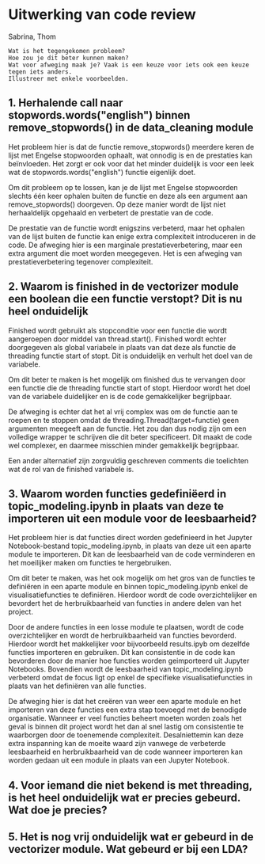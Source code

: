 # Uitwerking van code review

Sabrina, Thom

    Wat is het tegengekomen probleem?
    Hoe zou je dit beter kunnen maken?
    Wat voor afweging maak je? Vaak is een keuze voor iets ook een keuze tegen iets anders.
    Illustreer met enkele voorbeelden.

## 1. Herhalende call naar stopwords.words("english") binnen remove_stopwords() in de data_cleaning module

Het probleem hier is dat de functie remove_stopwords() meerdere keren de lijst met Engelse stopwoorden ophaalt, wat onnodig is en de prestaties kan beïnvloeden.
Het zorgt er ook voor dat het minder duidelijk is voor een leek wat de stopwords.words("english") functie eigenlijk doet.

Om dit probleem op te lossen, kan je de lijst met Engelse stopwoorden slechts één keer ophalen buiten de functie en deze als een argument aan remove_stopwords() doorgeven. Op deze manier wordt de lijst niet herhaaldelijk opgehaald en verbetert de prestatie van de code.

De prestatie van de functie wordt enigszins verbeterd, maar het ophalen van de lijst buiten de functie kan enige extra complexiteit introduceren in de code.
De afweging hier is een marginale prestatieverbetering, maar een extra argument die moet worden meegegeven.
Het is een afweging van prestatieverbetering tegenover complexiteit.

## 2. Waarom is finished in de vectorizer module een boolean die een functie verstopt? Dit is nu heel onduidelijk

Finished wordt gebruikt als stopconditie voor een functie die wordt aangeroepen door middel van thread.start().
Finished wordt echter doorgegeven als global variabele in plaats van dat deze als functie de threading functie start of stopt. Dit is onduidelijk en verhult het doel van de variabele.

Om dit beter te maken is het mogelijk om finished dus te vervangen door een functie die de threading functie start of stopt.
Hierdoor wordt het doel van de variabele duidelijker en is de code gemakkelijker begrijpbaar.

De afweging is echter dat het al vrij complex was om de functie aan te roepen en te stoppen omdat de threading.Thread(target=functie) geen argumenten meegeeft aan de functie.
Het zou dan dus nodig zijn om een volledige wrapper te schrijven die dit beter specificeert. Dit maakt de code wel complexer, en daarmee misschien minder gemakkelijk begrijpbaar.

Een ander alternatief zijn zorgvuldig geschreven comments die toelichten wat de rol van de finished variabele is.

## 3. Waarom worden functies gedefiniëerd in topic_modeling.ipynb in plaats van deze te importeren uit een module voor de leesbaarheid?

Het probleem hier is dat functies direct worden gedefinieerd in het Jupyter Notebook-bestand topic_modeling.ipynb, in plaats van deze uit een aparte module te importeren.
Dit kan de leesbaarheid van de code verminderen en het moeilijker maken om functies te hergebruiken.

Om dit beter te maken, was het ook mogelijk om het gros van de functies te definiëren in een aparte module en binnen topic_modeling.ipynb enkel de visualisatiefuncties te definiëren.
Hierdoor wordt de code overzichtelijker en bevordert het de herbruikbaarheid van functies in andere delen van het project.

Door de andere functies in een losse module te plaatsen, wordt de code overzichtelijker en wordt de herbruikbaarheid van functies bevorderd.
Hierdoor wordt het makkelijker voor bijvoorbeeld results.ipyb om dezelfde functies importeren en gebruiken.
Dit kan consistentie in de code kan bevorderen door de manier hoe functies worden geimporteerd uit Jupyter Notebooks.
Bovendien wordt de leesbaarheid van topic_modeling.ipynb verbeterd omdat de focus ligt op enkel de specifieke visualisatiefuncties in plaats van het definiëren van alle functies.

De afweging hier is dat het creëren van weer een aparte module en het importeren van deze functies een extra stap toevoegd met de benodigde organisatie.
Wanneer er veel functies beheert moeten worden zoals het geval is binnen dit project wordt het dan al snel lastig om consistentie te waarborgen door de toenemende complexiteit. Desalniettemin kan deze extra inspanning kan de moeite waard zijn vanwege de verbeterde leesbaarheid en herbruikbaarheid van de code wanneer importeren kan worden gedaan uit een module in plaats van een Jupyter Notebook.

## 4. Voor iemand die niet bekend is met threading, is het heel onduidelijk wat er precies gebeurd. Wat doe je precies?

## 5. Het is nog vrij onduidelijk wat er gebeurd in de vectorizer module. Wat gebeurd er bij een LDA?
